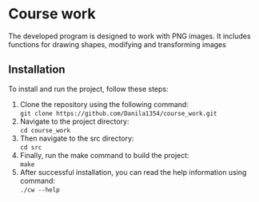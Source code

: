 # Course work


The developed program is designed to work with PNG images.
It includes functions for drawing shapes, modifying and transforming images

## Installation

To install and run the project, follow these steps:

1. Clone the repository using the following command:  
    `git clone https://github.com/Danila1354/course_work.git`
2. Navigate to the project directory:  
    `cd course_work`
3. Then navigate to the src directory:  
    `cd src`
4. Finally, run the make command to build the project:  
   `make`
5. After successful installation, you can read the help information using command:  
    `./cw --help`


   
   
